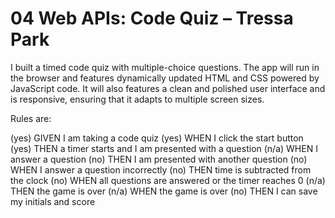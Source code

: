 # 04 Web APIs: Code Quiz – Tressa Park

I built a timed code quiz with multiple-choice questions. The app will run in the browser and features dynamically updated HTML and CSS powered by JavaScript code. It will also features a clean and polished user interface and is responsive, ensuring that it adapts to multiple screen sizes.

Rules are:

(yes) GIVEN I am taking a code quiz
(yes) WHEN I click the start button
(yes) THEN a timer starts and I am presented with a question
(n/a) WHEN I answer a question
(no) THEN I am presented with another question
(no) WHEN I answer a question incorrectly
(no) THEN time is subtracted from the clock
(no) WHEN all questions are answered or the timer reaches 0
(n/a) THEN the game is over
(n/a) WHEN the game is over
(no) THEN I can save my initials and score